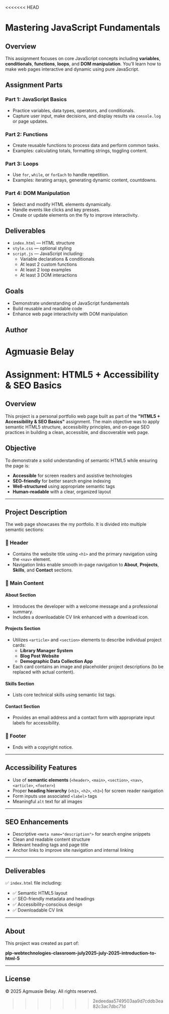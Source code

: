 <<<<<<< HEAD
# Mastering JavaScript Fundamentals

## Overview
This assignment focuses on core JavaScript concepts including **variables**, **conditionals**, **functions**, **loops**, and **DOM manipulation**. You’ll learn how to make web pages interactive and dynamic using pure JavaScript.

## Assignment Parts

### Part 1: JavaScript Basics
- Practice variables, data types, operators, and conditionals.
- Capture user input, make decisions, and display results via `console.log` or page updates.

### Part 2: Functions
- Create reusable functions to process data and perform common tasks.
- Examples: calculating totals, formatting strings, toggling content.

### Part 3: Loops
- Use `for`, `while`, or `forEach` to handle repetition.
- Examples: iterating arrays, generating dynamic content, countdowns.

### Part 4: DOM Manipulation
- Select and modify HTML elements dynamically.
- Handle events like clicks and key presses.
- Create or update elements on the fly to improve interactivity.

## Deliverables
- `index.html` — HTML structure  
- `style.css` — optional styling  
- `script.js` — JavaScript including:
  - Variable declarations & conditionals
  - At least 2 custom functions
  - At least 2 loop examples
  - At least 3 DOM interactions

## Goals
- Demonstrate understanding of JavaScript fundamentals
- Build reusable and readable code
- Enhance web page interactivity with DOM manipulation

## Author
Agmuasie Belay
=======
# Assignment: HTML5 + Accessibility & SEO Basics

## Overview

This project is a personal portfolio web page built as part of the **"HTML5 + Accessibility & SEO Basics"** assignment. The main objective was to apply semantic HTML5 structure, accessibility principles, and on-page SEO practices in building a clean, accessible, and discoverable web page.

## Objective

To demonstrate a solid understanding of semantic HTML5 while ensuring the page is:

- **Accessible** for screen readers and assistive technologies
- **SEO-friendly** for better search engine indexing
- **Well-structured** using appropriate semantic tags
- **Human-readable** with a clear, organized layout

---

## Project Description

The web page showcases the my portfolio. It is divided into multiple semantic sections:

### 🔹 Header

- Contains the website title using `<h1>` and the primary navigation using the `<nav>` element.
- Navigation links enable smooth in-page navigation to **About**, **Projects**, **Skills**, and **Contact** sections.

### 🔹 Main Content

#### About Section

- Introduces the developer with a welcome message and a professional summary.
- Includes a downloadable CV link enhanced with a download icon.

#### Projects Section

- Utilizes `<article>` and `<section>` elements to describe individual project cards:
  - **Library Manager System**
  - **Blog Post Website**
  - **Demographic Data Collection App**
- Each card contains an image and placeholder project descriptions (to be replaced with actual content).

#### Skills Section

- Lists core technical skills using semantic list tags.

#### Contact Section

- Provides an email address and a contact form with appropriate input labels for accessibility.

### 🔹 Footer

- Ends with a copyright notice.

---

## Accessibility Features

- Use of **semantic elements** (`<header>`, `<main>`, `<section>`, `<nav>`, `<article>`, `<footer>`)
- Proper **heading hierarchy** (`<h1>`, `<h2>`, `<h3>`) for screen reader navigation
- Form inputs use associated `<label>` tags
- Meaningful `alt` text for all images

---

## SEO Enhancements

- Descriptive `<meta name="description">` for search engine snippets
- Clean and readable content structure
- Relevant heading tags and page title
- Anchor links to improve site navigation and internal linking

---

## Deliverables

✅ `index.html` file including:

- ✅ Semantic HTML5 layout  
- ✅ SEO-friendly metadata and headings  
- ✅ Accessibility-conscious design  
- ✅ Downloadable CV link  

---

## About

This project was created as part of:

**plp-webtechnologies-classroom-july2025-july-2025-introduction-to-html-5**

---

## License

© 2025 Agmuasie Belay. All rights reserved.
>>>>>>> 2edeedaa5749503aa9d7cddb3ea82c3ac7dbc71d
